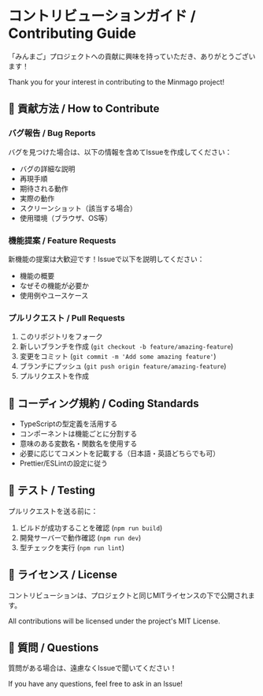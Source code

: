 # コントリビューションガイド / Contributing Guide

「みんまご」プロジェクトへの貢献に興味を持っていただき、ありがとうございます！

Thank you for your interest in contributing to the Minmago project!

## 🌟 貢献方法 / How to Contribute

### バグ報告 / Bug Reports

バグを見つけた場合は、以下の情報を含めてIssueを作成してください：

- バグの詳細な説明
- 再現手順
- 期待される動作
- 実際の動作
- スクリーンショット（該当する場合）
- 使用環境（ブラウザ、OS等）

### 機能提案 / Feature Requests

新機能の提案は大歓迎です！Issueで以下を説明してください：

- 機能の概要
- なぜその機能が必要か
- 使用例やユースケース

### プルリクエスト / Pull Requests

1. このリポジトリをフォーク
2. 新しいブランチを作成 (`git checkout -b feature/amazing-feature`)
3. 変更をコミット (`git commit -m 'Add some amazing feature'`)
4. ブランチにプッシュ (`git push origin feature/amazing-feature`)
5. プルリクエストを作成

## 📝 コーディング規約 / Coding Standards

- TypeScriptの型定義を活用する
- コンポーネントは機能ごとに分割する
- 意味のある変数名・関数名を使用する
- 必要に応じてコメントを記載する（日本語・英語どちらでも可）
- Prettier/ESLintの設定に従う

## 🧪 テスト / Testing

プルリクエストを送る前に：

1. ビルドが成功することを確認 (`npm run build`)
2. 開発サーバーで動作確認 (`npm run dev`)
3. 型チェックを実行 (`npm run lint`)

## 📄 ライセンス / License

コントリビューションは、プロジェクトと同じMITライセンスの下で公開されます。

All contributions will be licensed under the project's MIT License.

## 💬 質問 / Questions

質問がある場合は、遠慮なくIssueで聞いてください！

If you have any questions, feel free to ask in an Issue!
